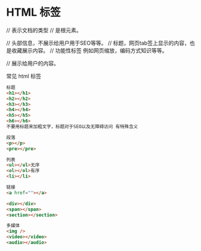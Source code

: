 # HTML 标签

//<!DOCTYPE html> 表示文档的类型
//<html></html> 是根元素。

//<head></head> 头部信息，不展示给用户用于SEO等等。
//<title></title> 标题，网页tab签上显示的内容，也是收藏展示内容。
//<meta></meta> 功能性标签 例如网页缩放，编码方式知识等等。

//<body></body> 展示给用户的内容。

<!DOCTYPE html>

常见 html 标签

```html
标题
<h1></h1>
<h2></h2>
<h3></h3>
<h4></h4>
<h5></h5>
<h6></h6>
不要用标题来加粗文字，标题对于SEO以及无障碍访问 有特殊含义

段落
<p></p>
<pre></pre>

列表
<ul></ul>无序
<ol></ol>有序
<li></li>

链接
<a href=""></a>

<div></div>
<span></span>
<section></section>

多媒体
<img />
<video></video>
<audio></audio>
```



